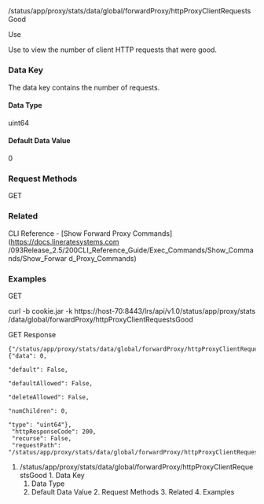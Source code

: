 ##
/status/app/proxy/stats/data/global/forwardProxy/httpProxyClientRequestsGood

Use

Use to view the number of client HTTP requests that were good.

### Data Key

The data key contains the number of requests.

#### Data Type

uint64

#### Default Data Value

0

### Request Methods

GET

### Related

CLI Reference - [Show Forward Proxy Commands](https://docs.lineratesystems.com
/093Release_2.5/200CLI_Reference_Guide/Exec_Commands/Show_Commands/Show_Forwar
d_Proxy_Commands)

### Examples

GET

curl -b cookie.jar -k https://host-70:8443/lrs/api/v1.0/status/app/proxy/stats
/data/global/forwardProxy/httpProxyClientRequestsGood

GET Response

    
    {"/status/app/proxy/stats/data/global/forwardProxy/httpProxyClientRequestsGood": {"data": 0,
                                                                                       "default": False,
                                                                                       "defaultAllowed": False,
                                                                                       "deleteAllowed": False,
                                                                                       "numChildren": 0,
                                                                                       "type": "uint64"},
     "httpResponseCode": 200,
     "recurse": False,
     "requestPath": "/status/app/proxy/stats/data/global/forwardProxy/httpProxyClientRequestsGood"}
    

  1. /status/app/proxy/stats/data/global/forwardProxy/httpProxyClientRequestsGood
    1. Data Key
      1. Data Type
      2. Default Data Value
    2. Request Methods
    3. Related
    4. Examples

